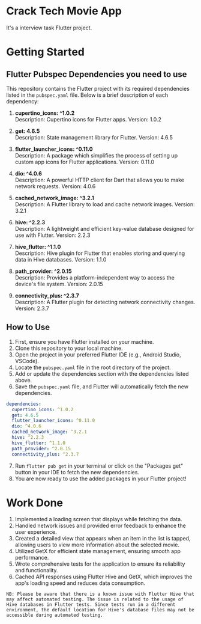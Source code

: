 # Crack Tech Movie App

It's a interview task Flutter project.

# Getting Started

## Flutter Pubspec Dependencies you need to use

This repository contains the Flutter project with its required dependencies listed in the `pubspec.yaml` file. Below is a brief description of each dependency:

1. **cupertino_icons: ^1.0.2**  
   Description: Cupertino icons for Flutter apps.
   Version: 1.0.2

2. **get: 4.6.5**  
   Description: State management library for Flutter.
   Version: 4.6.5

3. **flutter_launcher_icons: ^0.11.0**  
   Description: A package which simplifies the process of setting up custom app icons for Flutter applications.
   Version: 0.11.0

4. **dio: ^4.0.6**  
   Description: A powerful HTTP client for Dart that allows you to make network requests.
   Version: 4.0.6

5. **cached_network_image: ^3.2.1**  
   Description: A Flutter library to load and cache network images.
   Version: 3.2.1

6. **hive: ^2.2.3**  
   Description: A lightweight and efficient key-value database designed for use with Flutter.
   Version: 2.2.3

7. **hive_flutter: ^1.1.0**  
   Description: Hive plugin for Flutter that enables storing and querying data in Hive databases.
   Version: 1.1.0

8. **path_provider: ^2.0.15**  
   Description: Provides a platform-independent way to access the device's file system.
   Version: 2.0.15

9. **connectivity_plus: ^2.3.7**  
   Description: A Flutter plugin for detecting network connectivity changes.
   Version: 2.3.7

## How to Use

1. First, ensure you have Flutter installed on your machine.
2. Clone this repository to your local machine.
3. Open the project in your preferred Flutter IDE (e.g., Android Studio, VSCode).
4. Locate the `pubspec.yaml` file in the root directory of the project.
5. Add or update the dependencies section with the dependencies listed above.
6. Save the `pubspec.yaml` file, and Flutter will automatically fetch the new dependencies.

```yaml
dependencies:
  cupertino_icons: ^1.0.2
  get: 4.6.5
  flutter_launcher_icons: ^0.11.0
  dio: ^4.0.6
  cached_network_image: ^3.2.1
  hive: ^2.2.3
  hive_flutter: ^1.1.0
  path_provider: ^2.0.15
  connectivity_plus: ^2.3.7
```

7. Run `flutter pub get` in your terminal or click on the "Packages get" button in your IDE to fetch the new dependencies.
8. You are now ready to use the added packages in your Flutter project!

# Work Done

1. Implemented a loading screen that displays while fetching the data.
2. Handled network issues and provided error feedback to enhance the user experience.
3. Created a detailed view that appears when an item in the list is tapped, allowing users to view more information about the selected movie.
4. Utilized GetX for efficient state management, ensuring smooth app performance.
5. Wrote comprehensive tests for the application to ensure its reliability and functionality.
6. Cached API responses using Flutter Hive and GetX, which improves the app's loading speed and reduces data consumption.

```NB: Please be aware that there is a known issue with Flutter Hive that may affect automated testing. The issue is related to the usage of Hive databases in Flutter tests. Since tests run in a different environment, the default location for Hive's database files may not be accessible during automated testing.```
